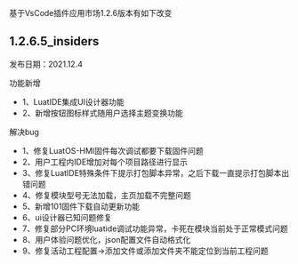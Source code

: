 基于VsCode插件应用市场1.2.6版本有如下改变
## 1.2.6.5_insiders
发布日期：2021.12.4

功能新增

* 1、LuatIDE集成UI设计器功能
* 2、新增按钮图标样式随用户选择主题变换功能

解决bug

* 1、修复LuatOS-HMI固件每次调试都要下载固件问题
* 2、用户工程内IDE增加对每个项目路径进行显示
* 3、修复LuatIDE特殊条件下提示打包脚本异常，之后下载一直提示打包脚本出错问题
* 4、修复模块型号无法加载，主页加载不完整问题
* 5、新增101固件下载自动更新功能
* 6、ui设计器已知问题修复
* 7、修复部分PC环境luatide调试功能异常，卡死在模块当前处于正常模式问题
* 8、用户体验问题优化，json配置文件自动格式化
* 9、修复活动工程配置->添加文件或添加文件夹不能定位到当前工程问题
